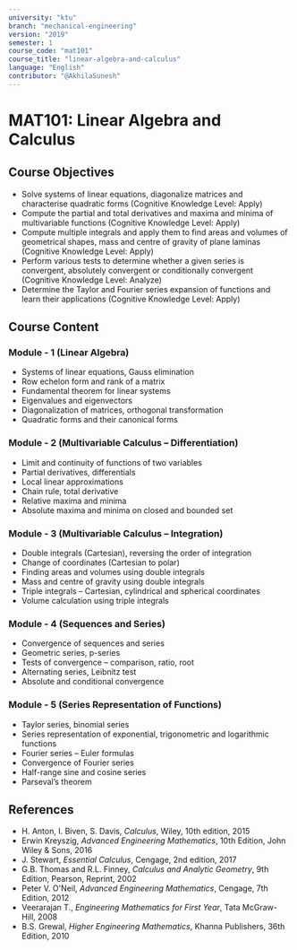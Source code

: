 ```yaml
---
university: "ktu"
branch: "mechanical-engineering"
version: "2019"
semester: 1
course_code: "mat101"
course_title: "linear-algebra-and-calculus"
language: "English"
contributor: "@AkhilaSunesh"
---
```


# MAT101: Linear Algebra and Calculus

## Course Objectives

* Solve systems of linear equations, diagonalize matrices and characterise quadratic forms (Cognitive Knowledge Level: Apply)  
* Compute the partial and total derivatives and maxima and minima of multivariable functions (Cognitive Knowledge Level: Apply)  
* Compute multiple integrals and apply them to find areas and volumes of geometrical shapes, mass and centre of gravity of plane laminas (Cognitive Knowledge Level: Apply)  
* Perform various tests to determine whether a given series is convergent, absolutely convergent or conditionally convergent (Cognitive Knowledge Level: Analyze)  
* Determine the Taylor and Fourier series expansion of functions and learn their applications (Cognitive Knowledge Level: Apply)

## Course Content

### Module - 1 (Linear Algebra)
* Systems of linear equations, Gauss elimination  
* Row echelon form and rank of a matrix  
* Fundamental theorem for linear systems  
* Eigenvalues and eigenvectors  
* Diagonalization of matrices, orthogonal transformation  
* Quadratic forms and their canonical forms  

### Module - 2 (Multivariable Calculus – Differentiation)
* Limit and continuity of functions of two variables  
* Partial derivatives, differentials  
* Local linear approximations  
* Chain rule, total derivative  
* Relative maxima and minima  
* Absolute maxima and minima on closed and bounded set  

### Module - 3 (Multivariable Calculus – Integration)
* Double integrals (Cartesian), reversing the order of integration  
* Change of coordinates (Cartesian to polar)  
* Finding areas and volumes using double integrals  
* Mass and centre of gravity using double integrals  
* Triple integrals – Cartesian, cylindrical and spherical coordinates  
* Volume calculation using triple integrals  

### Module - 4 (Sequences and Series)
* Convergence of sequences and series  
* Geometric series, p-series  
* Tests of convergence – comparison, ratio, root  
* Alternating series, Leibnitz test  
* Absolute and conditional convergence  

### Module - 5 (Series Representation of Functions)
* Taylor series, binomial series  
* Series representation of exponential, trigonometric and logarithmic functions  
* Fourier series – Euler formulas  
* Convergence of Fourier series  
* Half-range sine and cosine series  
* Parseval’s theorem  

## References

* H. Anton, I. Biven, S. Davis, *Calculus*, Wiley, 10th edition, 2015  
* Erwin Kreyszig, *Advanced Engineering Mathematics*, 10th Edition, John Wiley & Sons, 2016  
* J. Stewart, *Essential Calculus*, Cengage, 2nd edition, 2017  
* G.B. Thomas and R.L. Finney, *Calculus and Analytic Geometry*, 9th Edition, Pearson, Reprint, 2002  
* Peter V. O'Neil, *Advanced Engineering Mathematics*, Cengage, 7th Edition, 2012  
* Veerarajan T., *Engineering Mathematics for First Year*, Tata McGraw-Hill, 2008  
* B.S. Grewal, *Higher Engineering Mathematics*, Khanna Publishers, 36th Edition, 2010
